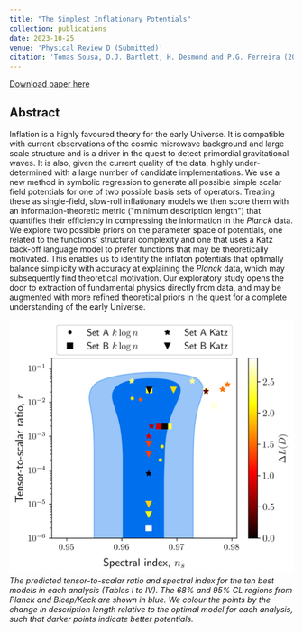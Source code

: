 ```yaml
---
title: "The Simplest Inflationary Potentials"
collection: publications
date: 2023-10-25
venue: 'Physical Review D (Submitted)'
citation: 'Tomas Sousa, D.J. Bartlett, H. Desmond and P.G. Ferreira (2023). &quot;The Simplest Inflationary Potentials.&quot; <i>arXiv:2310.XXXX</i>.'
---
```


[Download paper here](https://arxiv.org/abs/2310.XXXX)

## Abstract
Inflation is a highly favoured theory for the early Universe.
It is compatible with current observations of the cosmic microwave background and large scale structure and is a driver in the quest to detect primordial gravitational waves. It is also, given the current quality of the data, highly under-determined with a large number of candidate implementations. We use a new method in symbolic regression to 
generate all possible simple scalar field potentials for one of two possible basis sets of operators. Treating these as single-field, slow-roll inflationary models we then score them with an information-theoretic metric ("minimum description length") that quantifies their efficiency in compressing the information in the *Planck* data. We explore two possible priors on the parameter space of potentials, one related to the functions' structural complexity and one that uses a Katz back-off language model to 
prefer functions that may be theoretically motivated.
This enables us to identify the inflaton potentials that optimally balance simplicity with accuracy at explaining the *Planck* data, which may subsequently find theoretical motivation. Our exploratory study opens the door to extraction of fundamental physics directly from data, and may be augmented with more refined theoretical priors in the quest for a complete understanding of the early Universe.

![ns_r](/files/2023-10-26-sr-inflation.png)
*The predicted tensor-to-scalar ratio and spectral index for the ten best models in each analysis (Tables I to IV). 
The 68% and 95% CL regions from Planck and Bicep/Keck are shown in blue.
We colour the points by the change in description length relative to the optimal model for each analysis, such that darker points indicate better potentials.*
